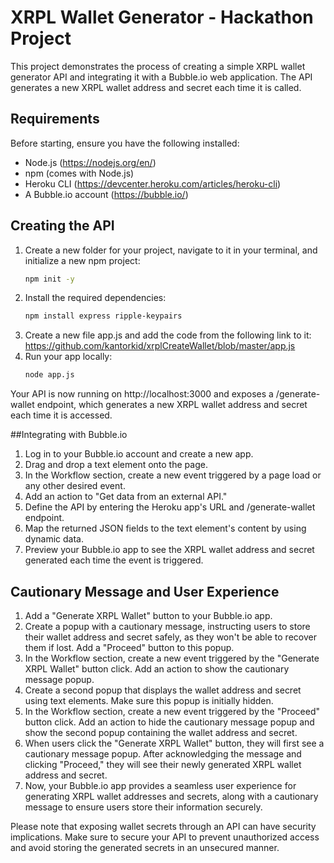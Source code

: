 # XRPL Wallet Generator - Hackathon Project
This project demonstrates the process of creating a simple XRPL wallet generator API and integrating it with a Bubble.io web application. The API generates a new XRPL wallet address and secret each time it is called.

## Requirements
Before starting, ensure you have the following installed:

- Node.js (https://nodejs.org/en/)
- npm (comes with Node.js)
- Heroku CLI (https://devcenter.heroku.com/articles/heroku-cli)
- A Bubble.io account (https://bubble.io/)

## Creating the API
1. Create a new folder for your project, navigate to it in your terminal, and initialize a new npm project:
	```bash
	npm init -y
	```
2. Install the required dependencies:
	```bash
	npm install express ripple-keypairs
	```
3. Create a new file app.js and add the code from the following link to it: https://github.com/kantorkid/xrplCreateWallet/blob/master/app.js
4. Run your app locally:
	```bash
	node app.js
	```

Your API is now running on http://localhost:3000 and exposes a /generate-wallet endpoint, which generates a new XRPL wallet address and secret each time it is accessed.

##Integrating with Bubble.io

1. Log in to your Bubble.io account and create a new app.
2. Drag and drop a text element onto the page.
3. In the Workflow section, create a new event triggered by a page load or any other desired event.
4. Add an action to "Get data from an external API."
5. Define the API by entering the Heroku app's URL and /generate-wallet endpoint.
6. Map the returned JSON fields to the text element's content by using dynamic data.
7. Preview your Bubble.io app to see the XRPL wallet address and secret generated each time the event is triggered.

## Cautionary Message and User Experience

1. Add a "Generate XRPL Wallet" button to your Bubble.io app.
2. Create a popup with a cautionary message, instructing users to store their wallet address and secret safely, as they won't be able to recover them if lost. Add a "Proceed" button to this popup.
3. In the Workflow section, create a new event triggered by the "Generate XRPL Wallet" button click. Add an action to show the cautionary message popup.
4. Create a second popup that displays the wallet address and secret using text elements. Make sure this popup is initially hidden.
5. In the Workflow section, create a new event triggered by the "Proceed" button click. Add an action to hide the cautionary message popup and show the second popup containing the wallet address and secret.
6. When users click the "Generate XRPL Wallet" button, they will first see a cautionary message popup. After acknowledging the message and clicking "Proceed," they will see their newly generated XRPL wallet address and secret.
7. Now, your Bubble.io app provides a seamless user experience for generating XRPL wallet addresses and secrets, along with a cautionary message to ensure users store their information securely.

Please note that exposing wallet secrets through an API can have security implications. Make sure to secure your API to prevent unauthorized access and avoid storing the generated secrets in an unsecured manner.



